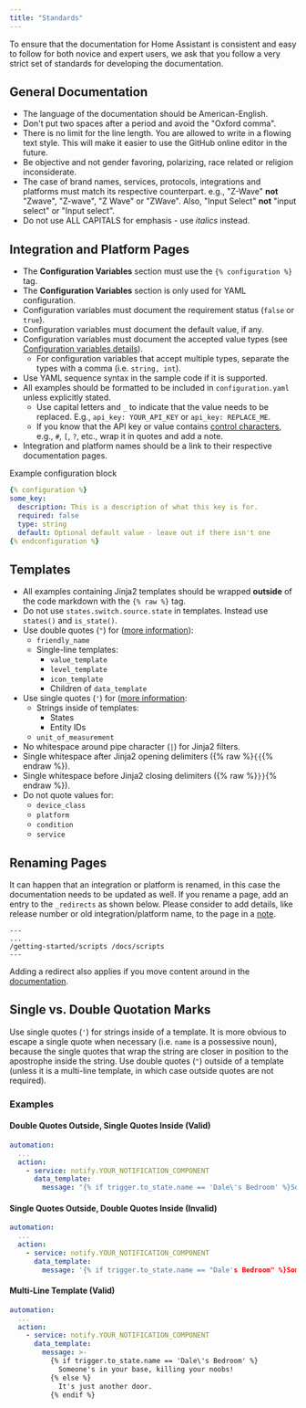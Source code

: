 ```yaml
---
title: "Standards"
---
```


To ensure that the documentation for Home Assistant is consistent and easy to follow for both novice and expert users, we ask that you follow a very strict set of standards for developing the documentation.

## General Documentation

- The language of the documentation should be American-English.
- Don't put two spaces after a period and avoid the "Oxford comma".
- There is no limit for the line length. You are allowed to write in a flowing text style. This will make it easier to use the GitHub online editor in the future.
- Be objective and not gender favoring, polarizing, race related or religion inconsiderate.
- The case of brand names, services, protocols, integrations and platforms must match its respective counterpart. e.g., "Z-Wave" **not** "Zwave", "Z-wave", "Z Wave" or "ZWave". Also, "Input Select" **not** "input select" or "Input select".
- Do not use ALL CAPITALS for emphasis - use _italics_ instead.

## Integration and Platform Pages

- The **Configuration Variables** section must use the `{% configuration %}` tag.
- The **Configuration Variables** section is only used for YAML configuration.
- Configuration variables must document the requirement status (`false` or `true`).
- Configuration variables must document the default value, if any.
- Configuration variables must document the accepted value types (see [Configuration variables details](documenting/create-page.md#configuration)).
  - For configuration variables that accept multiple types, separate the types with a comma (i.e. `string, int`).
- Use YAML sequence syntax in the sample code if it is supported.
- All examples should be formatted to be included in `configuration.yaml` unless explicitly stated.
  - Use capital letters and `_` to indicate that the value needs to be replaced. E.g., `api_key: YOUR_API_KEY` or `api_key: REPLACE_ME`.
  - If you know that the API key or value contains [control characters](https://en.wikipedia.org/wiki/YAML#Syntax), e.g., `#`, `[`, `?`, etc., wrap it in quotes and add a note.
- Integration and platform names should be a link to their respective documentation pages.

Example configuration block

```yaml
{% configuration %}
some_key:
  description: This is a description of what this key is for.
  required: false
  type: string
  default: Optional default value - leave out if there isn't one
{% endconfiguration %}
```

## Templates

- All examples containing Jinja2 templates should be wrapped **outside** of the code markdown with the `{% raw %}` tag.
- Do not use `states.switch.source.state` in templates. Instead use `states()` and `is_state()`.
- Use double quotes (`"`) for ([more information](#single-vs-double-quotation-marks)):
  - `friendly_name`
  - Single-line templates:
    - `value_template`
    - `level_template`
    - `icon_template`
    - Children of `data_template`
- Use single quotes (`'`) for ([more information](#single-vs-double-quotation-marks):
  - Strings inside of templates:
    - States
    - Entity IDs
  - `unit_of_measurement`
- No whitespace around pipe character (`|`) for Jinja2 filters.
- Single whitespace after Jinja2 opening delimiters ({% raw %}`{{`{% endraw %}).
- Single whitespace before Jinja2 closing delimiters ({% raw %}`}}`{% endraw %}).
- Do not quote values for:
  - `device_class`
  - `platform`
  - `condition`
  - `service`

## Renaming Pages

It can happen that an integration or platform is renamed, in this case the documentation needs to be updated as well. If you rename a page, add an entry to the `_redirects` as shown below. Please consider to add details, like release number or old integration/platform name, to the page in a [note](/documenting/create-page.md/#html).

```text
---
...
/getting-started/scripts /docs/scripts
---
```

Adding a redirect also applies if you move content around in the [documentation](https://www.home-assistant.io/docs/).

## Single vs. Double Quotation Marks

Use single quotes (`'`) for strings inside of a template. It is more obvious to escape a single quote when necessary (i.e. `name` is a possessive noun), because the single quotes that wrap the string are closer in position to the apostrophe inside the string. Use double quotes (`"`) outside of a template (unless it is a multi-line template, in which case outside quotes are not required).

### Examples

#### Double Quotes Outside, Single Quotes Inside (Valid)

```yaml
automation:
  ...
  action:
    - service: notify.YOUR_NOTIFICATION_COMPONENT
      data_template:
        message: "{% if trigger.to_state.name == 'Dale\'s Bedroom' %}Someone's in your base, killing your noobs!{% else %}It's just another door.{% endif %}"
```

#### Single Quotes Outside, Double Quotes Inside (Invalid)

```yaml
automation:
  ...
  action:
    - service: notify.YOUR_NOTIFICATION_COMPONENT
      data_template:
        message: '{% if trigger.to_state.name == "Dale's Bedroom" %}Someone's in your base, killing your noobs!{% else %}It's just another door.{% endif %}'
```

#### Multi-Line Template (Valid)

```yaml
automation:
  ...
  action:
    - service: notify.YOUR_NOTIFICATION_COMPONENT
      data_template:
        message: >-
          {% if trigger.to_state.name == 'Dale\'s Bedroom' %}
            Someone's in your base, killing your noobs!
          {% else %}
            It's just another door.
          {% endif %}
```
